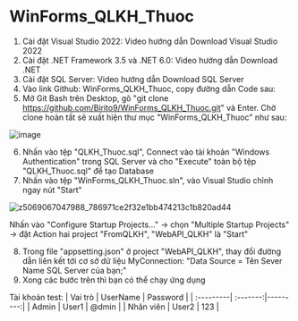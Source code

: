 # WinForms_QLKH_Thuoc
1.	Cài đặt Visual Studio 2022: Video hướng dẫn Download Visual Studio 2022
2.	Cài đặt .NET Framework 3.5 và .NET 6.0: Video hướng dẫn Download .NET
3.	Cài đặt SQL Server: Video hướng dẫn Download SQL Server
4.	Vào link Github: WinForms_QLKH_Thuoc, copy đường dẫn Code sau: 
5.	Mở Git Bash trên Desktop, gõ 
"git clone https://github.com/Birito9/WinForms_QLKH_Thuoc.git" và Enter. Chờ clone hoàn tất sẽ xuất hiện thư mục "WinForms_QLKH_Thuoc" như sau:

   
![image](https://github.com/Birito9/WinForms_QLKH_Thuoc/assets/117338757/bf198d32-2ae5-4526-bc78-8e61bfb46cd0)

6. Nhấn vào tệp "QLKH_Thuoc.sql", Connect vào tài khoản "Windows Authentication" trong SQL Server và cho "Execute" toàn bộ tệp "QLKH_Thuoc.sql" để tạo Database
7. Nhấn vào tệp "WinForms_QLKH_Thuoc.sln", vào Visual Studio chỉnh ngay nút "Start"

![z5069067047988_786971ce2f32e1bb474213c1b820ad44](https://github.com/hongan1522/WinForms_QLKH_Thuoc/assets/95673805/573be5c6-7a4b-48e7-a5e9-43e909b7935e)

Nhấn vào "Configure Startup Projects..." -> chọn "Multiple Startup Projects" -> đặt Action hai project "FromQLKH", "WebAPI_QLKH" là "Start"

8. Trong file "appsetting.json" ở project "WebAPI_QLKH", thay đổi đường dẫn liên kết tới cơ sở dữ liệu MyConnection: "Data Source = Tên Sever Name SQL Server của bạn;"
9. Xong các bước trên thì bạn có thể chạy ứng dụng

Tài khoản test:
| Vai trò   | UserName | Password |
| :---------| :-------:|---------:|
| Admin     | User1    | @dmin    |
| Nhân viên | User2    | 123      |



 
